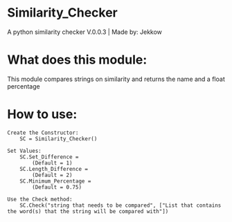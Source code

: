 # Similarity_Checker
A python similarity checker
V.0.0.3 | Made by: Jekkow

# What does this module:
This module compares strings on similarity and returns the name and a float percentage

# How to use:
    Create the Constructor:
        SC = Similarity_Checker()

    Set Values:
        SC.Set_Difference =
            (Default = 1)
        SC.Length_Difference =
            (Default = 2)
        SC.Minimum_Percentage =
            (Default = 0.75)

    Use the Check method:
        SC.Check("string that needs to be compared", ["List that contains the word(s) that the string will be compared with"])
